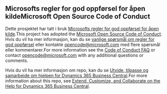 ## <a name="microsoft-open-source-code-of-conduct"></a><span data-ttu-id="488c1-101">Microsofts regler for god oppførsel for åpen kilde</span><span class="sxs-lookup"><span data-stu-id="488c1-101">Microsoft Open Source Code of Conduct</span></span>

<span data-ttu-id="488c1-102">Dette prosjektet har tatt i bruk [Microsofts regler for god oppførsel for åpen kilde](https://opensource.microsoft.com/codeofconduct/).</span><span class="sxs-lookup"><span data-stu-id="488c1-102">This project has adopted the [Microsoft Open Source Code of Conduct](https://opensource.microsoft.com/codeofconduct/).</span></span>
<span data-ttu-id="488c1-103">Hvis du vil ha mer informasjon, kan du se [vanlige spørsmål om regler for god oppførsel](https://opensource.microsoft.com/codeofconduct/faq/) eller kontakte [opencode@microsoft.com](mailto:opencode@microsoft.com) med flere spørsmål eller kommentarer.</span><span class="sxs-lookup"><span data-stu-id="488c1-103">For more information see the [Code of Conduct FAQ](https://opensource.microsoft.com/codeofconduct/faq/) or contact [opencode@microsoft.com](mailto:opencode@microsoft.com) with any additional questions or comments.</span></span>

<span data-ttu-id="488c1-104">Hvis du vil ha mer informasjon om repo, kan du se [Utvide, tilpasse og samarbeide om hjelpen for Dynamics 365 Business Central](https://docs.microsoft.com/en-us/dynamics365/business-central/dev-itpro/help/contributor-guide).</span><span class="sxs-lookup"><span data-stu-id="488c1-104">For more information about this repo, see [Extend, Customize, and Collaborate on the Help for Dynamics 365 Business Central](https://docs.microsoft.com/en-us/dynamics365/business-central/dev-itpro/help/contributor-guide).</span></span>